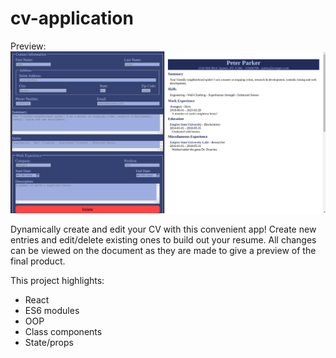 # cv-application

Preview:
![Alt text](./preview.png)

Dynamically create and edit your CV with this convenient app! Create new entries and edit/delete existing ones to build out your resume. All changes can be viewed on the document as they are made to give a preview of the final product.

This project highlights:

- React
- ES6 modules
- OOP
- Class components
- State/props
